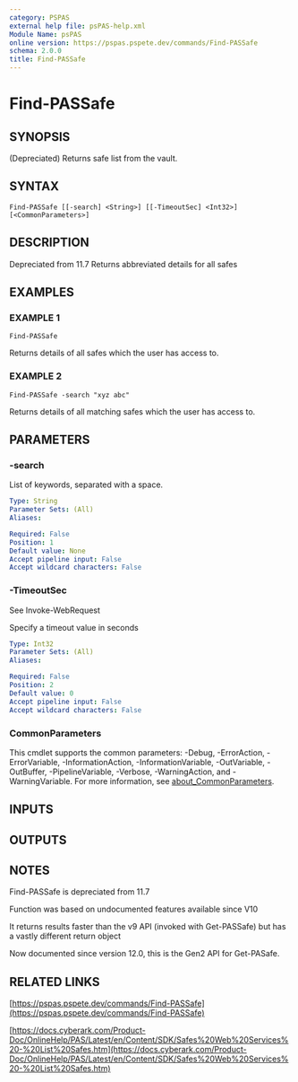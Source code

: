 ```yaml
---
category: PSPAS
external help file: psPAS-help.xml
Module Name: psPAS
online version: https://pspas.pspete.dev/commands/Find-PASSafe
schema: 2.0.0
title: Find-PASSafe
---
```


# Find-PASSafe

## SYNOPSIS
(Depreciated) Returns safe list from the vault.

## SYNTAX

```
Find-PASSafe [[-search] <String>] [[-TimeoutSec] <Int32>] [<CommonParameters>]
```

## DESCRIPTION
Depreciated from 11.7
Returns abbreviated details for all safes

## EXAMPLES

### EXAMPLE 1
```
Find-PASSafe
```

Returns details of all safes which the user has access to.

### EXAMPLE 2
```
Find-PASSafe -search "xyz abc"
```

Returns details of all matching safes which the user has access to.

## PARAMETERS

### -search
List of keywords, separated with a space.

```yaml
Type: String
Parameter Sets: (All)
Aliases:

Required: False
Position: 1
Default value: None
Accept pipeline input: False
Accept wildcard characters: False
```

### -TimeoutSec
See Invoke-WebRequest

Specify a timeout value in seconds

```yaml
Type: Int32
Parameter Sets: (All)
Aliases:

Required: False
Position: 2
Default value: 0
Accept pipeline input: False
Accept wildcard characters: False
```

### CommonParameters
This cmdlet supports the common parameters: -Debug, -ErrorAction, -ErrorVariable, -InformationAction, -InformationVariable, -OutVariable, -OutBuffer, -PipelineVariable, -Verbose, -WarningAction, and -WarningVariable. For more information, see [about_CommonParameters](http://go.microsoft.com/fwlink/?LinkID=113216).

## INPUTS

## OUTPUTS

## NOTES
Find-PASSafe is depreciated from 11.7

Function was based on undocumented features available since V10

It returns results faster than the v9 API (invoked with Get-PASSafe) but has a vastly different return object

Now documented since version 12.0, this is the Gen2 API for Get-PASafe.

## RELATED LINKS

[https://pspas.pspete.dev/commands/Find-PASSafe](https://pspas.pspete.dev/commands/Find-PASSafe)

[https://docs.cyberark.com/Product-Doc/OnlineHelp/PAS/Latest/en/Content/SDK/Safes%20Web%20Services%20-%20List%20Safes.htm](https://docs.cyberark.com/Product-Doc/OnlineHelp/PAS/Latest/en/Content/SDK/Safes%20Web%20Services%20-%20List%20Safes.htm)

